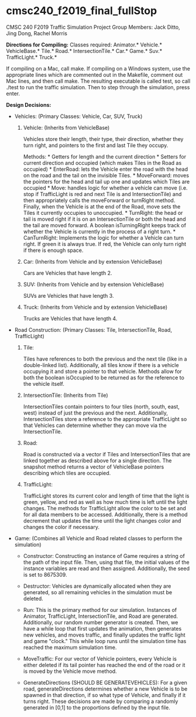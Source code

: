 # cmsc240_f2019_final_fullStop
CMSC 240 F2019 Traffic Simulation Project
Group Members: Jack Ditto, Jing Dong, Rachel Morris

**Directions for Compiling:** Classes required: Animator.* Vehicle.* VehicleBase.* Tile.* Road.* IntersectionTile.* Car.* Game.* Suv.* TrafficLight.* Truck.*

If compiling on a Mac, call make. If compiling on a Windows system, use the appropriate lines which are commented out in the Makefile, comment out Mac lines, and then call make. The resulting executable is called test, so call ./test to run the traffic simulation. Then to step through the simulation, press enter.

**Design Decisions:**
  * Vehicles: (Primary Classes: Vehicle, Car, SUV, Truck)
    1. Vehicle: (Inherits from VehicleBase)

         Vehicles store their length, their type, their direction, whether they turn right, and pointers to the first and last Tile they occupy.

         Methods:
            * Getters for length and the current direction
            * Setters for current direction and occupied (which makes Tiles in the Road as occupied)
            * EnterRoad: lets the Vehicle enter the road with the head on the road and the tail on the invisible Tiles.
            * MoveForward: moves the pointers for the head and tail up one and updates which Tiles are occupied
            * Move: handles logic for whether a vehicle can move (i.e. stop if TrafficLight is red and next Tile is and IntersectionTile) and then appropriately calls the moveForward or turnRight method. Finally, when the Vehicle is at the end of the Road, move sets the Tiles it currently occupies to unoccupied.
            * TurnRight: the head or tail is moved right if it is on an IntersectionTile or both the head and the tail are moved forward. A boolean isTurningRight keeps track of whether the Vehicle is currently in the process of a right turn.
            * CanTurnRight: Implements the logic for whether a Vehicle can turn right. If green it is always true. If red, the Vehicle can only turn right if there is enough space.

    2. Car: (Inherits from Vehicle and by extension VehicleBase)

         Cars are Vehicles that have length 2.

    3. SUV: (Inherits from Vehicle and by extension VehicleBase)

         SUVs are Vehicles that have length 3.

    4. Truck: (Inherits from Vehicle and by extension VehicleBase)

         Trucks are Vehicles that have length 4.

  * Road Construction: (Primary Classes: Tile, IntersectionTile, Road, TrafficLight)
    1. Tile:

         Tiles have references to both the previous and the next tile (like in a double-linked list). Additionally, all tiles know if there is a vehicle occupying it and store a pointer to that vehicle. Methods allow for both the boolean isOccupied to be returned as for the reference to the vehicle itself.

    2. IntersectionTile: (Inherits from Tile)

         IntersectionTiles contain pointers to four tiles (north, south, east, west) instead of just the previous and the next. Additionally, IntersectionTiles store a reference to the appropriate TrafficLight so that Vehicles can determine whether they can move via the IntersectionTile.

    3. Road:

         Road is constructed via a vector if Tiles and IntersectionTiles that are linked together as described above for a single direction. The snapshot method returns a vector of VehicleBase pointers describing which tiles are occupied.

    4. TrafficLight:

         TrafficLight stores its current color and length of time that the light is green, yellow, and red as well as how much time is left until the light changes. The methods for TrafficLight allow the color to be set and for all data members to be accessed. Additionally, there is a method decrement that updates the time until the light changes color and changes the color if necessary.

  * Game: (Combines all Vehicle and Road related classes to perform the simulation)
    * Constructor: Constructing an instance of Game requires a string of the path of the input file. Then, using that file, the initial values of the instance variables are read and then assigned. Additionally, the seed is set to 8675309.

    * Destructor: Vehicles are dynamically allocated when they are generated, so all remaining vehicles in the simulation must be deleted.

    * Run: This is the primary method for our simulation. Instances of Animator, TrafficLight, IntersectionTile, and Road are generated. Additionally, our random number generator is created. Then, we have a while loop that first updates the animation, then generates new vehicles, and moves traffic, and finally updates the traffic light and game "clock." This while loop runs until the simulation time has reached the maximum simulation time.

    * MoveTraffic: For our vector of Vehicle pointers, every Vehicle is either deleted if its tail pointer has reached the end of the road or it is moved by the Vehicle move method.

    * GenerateDirections (SHOULD BE GENERATEVEHICLES): For a given road, generateDirections determines whether a new Vehicle is to be spawned in that direction, if so what type of Vehicle, and finally if it turns right. These decisions are made by comparing a randomly generated in [0,1] to the proportions defined by the input file.
